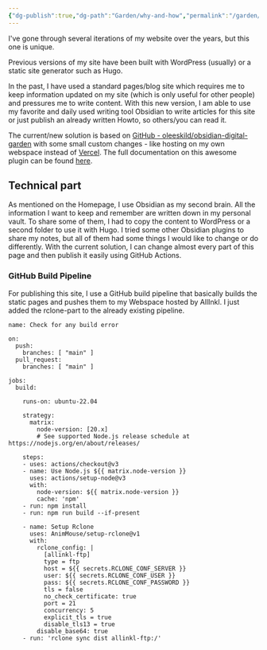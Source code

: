```yaml
---
{"dg-publish":true,"dg-path":"Garden/why-and-how","permalink":"/garden/why-and-how/","noteIcon":"","created":"2024-06-15T09:22","updated":"2024-06-15T21:10"}
---
```


I've gone through several iterations of my website over the years, but this one is unique.

Previous versions of my site have been built with WordPress (usually) or a static site generator such as Hugo.

In the past, I have used a standard pages/blog site which requires me to keep information updated on my site (which is only useful for other people) and pressures me to write content. With this new version, I am able to use my favorite and daily used writing tool Obsidian to write articles for this site or just publish an already written Howto, so others/you can read it.

The current/new solution is based on [GitHub - oleeskild/obsidian-digital-garden](https://github.com/oleeskild/obsidian-digital-garden) with some small custom changes - like hosting on my own webspace instead of [Vercel](https://vercel.com). The full documentation on this awesome plugin can be found [here](https://dg-docs.ole.dev).

## Technical part
As mentioned on the Homepage, I use Obsidian as my second brain. All the information I want to keep and remember are written down in my personal vault. To share some of them, I had to copy the content to WordPress or a second folder to use it with Hugo. I tried some other Obsidian plugins to share my notes, but all of them had some things I would like to change or do differently. With the current solution, I can change almost every part of this page and then publish it easily using GitHub Actions.
### GitHub Build Pipeline
For publishing this site, I use a GitHub build pipeline that basically builds the static pages and pushes them to my Webspace hosted by AllInkl. I just added the rclone-part to the already existing pipeline.
```
name: Check for any build error

on:
  push:
    branches: [ "main" ]
  pull_request:
    branches: [ "main" ]

jobs:
  build:

    runs-on: ubuntu-22.04

    strategy:
      matrix:
        node-version: [20.x]
        # See supported Node.js release schedule at https://nodejs.org/en/about/releases/

    steps:
    - uses: actions/checkout@v3
    - name: Use Node.js ${{ matrix.node-version }}
      uses: actions/setup-node@v3
      with:
        node-version: ${{ matrix.node-version }}
        cache: 'npm'
    - run: npm install
    - run: npm run build --if-present

    - name: Setup Rclone
      uses: AnimMouse/setup-rclone@v1
      with:
        rclone_config: |
          [allinkl-ftp]
          type = ftp
          host = ${{ secrets.RCLONE_CONF_SERVER }}
          user: ${{ secrets.RCLONE_CONF_USER }}
          pass: ${{ secrets.RCLONE_CONF_PASSWORD }}
          tls = false
          no_check_certificate: true
          port = 21
          concurrency: 5
          explicit_tls = true
          disable_tls13 = true
        disable_base64: true
    - run: 'rclone sync dist allinkl-ftp:/'
```
